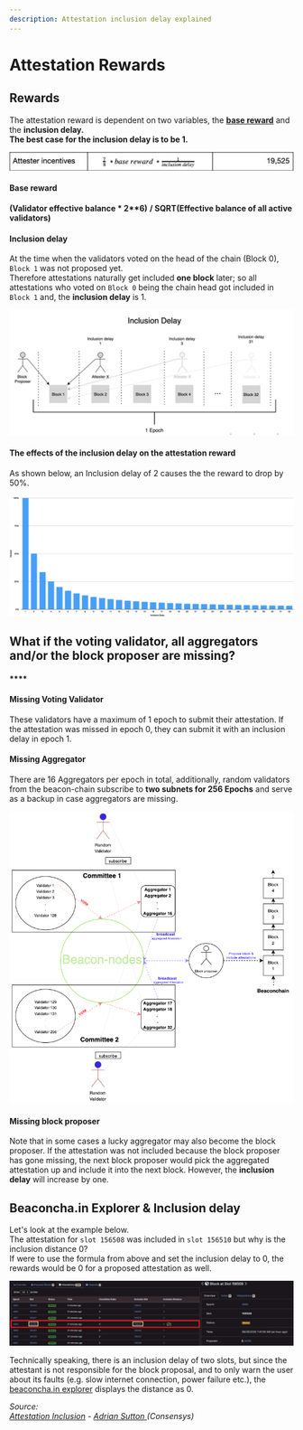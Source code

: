 ```yaml
---
description: Attestation inclusion delay explained
---
```


# Attestation Rewards

## Rewards

The attestation reward is dependent on two variables, the [**base reward**](https://github.com/ethereum/eth2.0-specs/blob/dev/specs/phase0/beacon-chain.md#constants) and the **inclusion delay.  
The best case for the inclusion delay is to be 1.**

![Source: ConsenSys Codefi Analysis](../.gitbook/assets/image%20%28165%29.png)

#### **Base reward**

**\(**Validator effective balance \* 2\*\*6**\)** **/ SQRT\(**Effective balance of **all** active validators**\)** 

#### Inclusion delay

At the time when the validators voted on the head of the chain \(Block 0\), `Block 1` was not proposed yet.  
Therefore attestations naturally get included **one block** later; so all attestations who voted on `Block 0` being the chain head got included in `Block 1` and, the **inclusion delay** is 1.

![](../.gitbook/assets/image%20%28162%29.png)

#### 

#### The effects of the inclusion delay on the attestation reward 

As shown below, an Inclusion delay of 2 causes the the reward to drop by 50%. 

![Source: Consensys](../.gitbook/assets/image%20%28170%29.png)

##  **What if the voting validator, all aggregators and/or the block proposer are missing?**

#### \*\*\*\*

#### **Missing Voting Validator**

These validators have a maximum of 1 epoch to submit their attestation. If the attestation was missed in epoch 0, they can submit it with an inclusion delay in epoch 1.

####  Missing Aggregator

There are 16 Aggregators per epoch in total, additionally, random validators from the beacon-chain subscribe to **two subnets for 256 Epochs** and serve as a backup in case aggregators are missing.

![](../.gitbook/assets/image%20%28169%29.png)

#### Missing block proposer

Note that in some cases a lucky aggregator may also become the block proposer. If the attestation was not included because the block proposer has gone missing, the next block proposer would pick the aggregated attestation up and include it into the next block. However, the **inclusion delay** will increase by one.

## Beaconcha.in Explorer & Inclusion delay

Let's look at the example below.   
The attestation for `slot 156508` was included in `slot 156510` but why is the inclusion distance 0?  
If were to use the formula from above and set the inclusion delay to 0, the rewards would be 0 for a proposed attestation as well.

![](../.gitbook/assets/image%20%28166%29.png)

Technically speaking, there is an inclusion delay of two slots, but since the attestant is not responsible for the block proposal, and to only warn the user about its faults \(e.g. slow internet connection, power failure etc.\), the [beaconcha.in explorer](https://beaconcha.in/) displays the distance as 0.



_Source:_   
[_Attestation Inclusion_](https://www.youtube.com/watch?v=SPcgevcDqDE&feature=youtu.be) _-_ [_Adrian Sutton_ ](https://twitter.com/ajsutton)_\(Consensys\)_  


